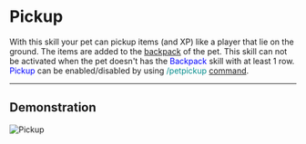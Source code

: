 # Pickup

With this skill your pet can pickup items (and XP) like a player that lie on the ground.
The items are added to the [backpack](skills/backpack) of the pet.
This skill can not be activated when the pet doesn't has the <font color="blue">Backpack</font> skill with at least 1 row.
<font color="blue">Pickup</font> can be enabled/disabled by using <font color="DarkCyan">/petpickup</font> [command](commands).

----

## Demonstration

![Pickup](/wiki/images/skills/pickup.gif)